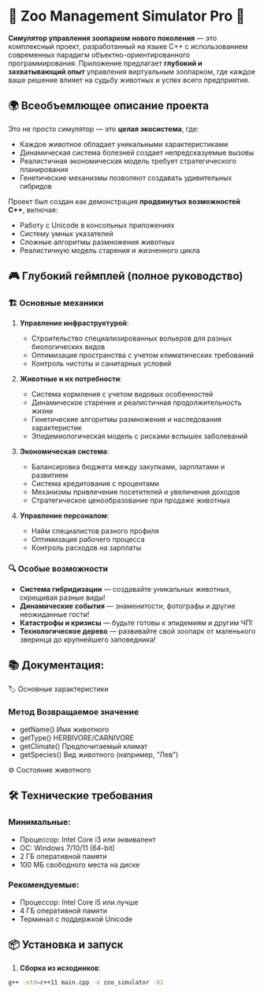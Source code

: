 # 🦁 Zoo Management Simulator Pro 🐘

**Симулятор управления зоопарком нового поколения** — это комплексный проект, разработанный на языке C++ с использованием современных парадигм объектно-ориентированного программирования. Приложение предлагает **глубокий и захватывающий опыт** управления виртуальным зоопарком, где каждое ваше решение влияет на судьбу животных и успех всего предприятия.

## 🌍 Всеобъемлющее описание проекта

Это не просто симулятор — это **целая экосистема**, где:
- Каждое животное обладает уникальными характеристиками
- Динамическая система болезней создает непредсказуемые вызовы
- Реалистичная экономическая модель требует стратегического планирования
- Генетические механизмы позволяют создавать удивительных гибридов

Проект был создан как демонстрация **продвинутых возможностей C++**, включая:
- Работу с Unicode в консольных приложениях
- Систему умных указателей
- Сложные алгоритмы размножения животных
- Реалистичную модель старения и жизненного цикла

## 🎮 Глубокий геймплей (полное руководство)

### 🏗️ Основные механики
1. **Управление инфраструктурой**:
   - Строительство специализированных вольеров для разных биологических видов
   - Оптимизация пространства с учетом климатических требований
   - Контроль чистоты и санитарных условий

2. **Животные и их потребности**:
   - Система кормления с учетом видовых особенностей
   - Динамическое старение и реалистичная продолжительность жизни
   - Генетические алгоритмы размножения и наследования характеристик
   - Эпидемиологическая модель с рисками вспышек заболеваний

3. **Экономическая система**:
   - Балансировка бюджета между закупками, зарплатами и развитием
   - Система кредитования с процентами
   - Механизмы привлечения посетителей и увеличения доходов
   - Стратегическое ценообразование при продаже животных

4. **Управление персоналом**:
   - Найм специалистов разного профиля
   - Оптимизация рабочего процесса
   - Контроль расходов на зарплаты

### 🔍 Особые возможности
- **Система гибридизации** — создавайте уникальных животных, скрещивая разные виды!
- **Динамические события** — знаменитости, фотографы и другие неожиданные гости!
- **Катастрофы и кризисы** — будьте готовы к эпидемиям и другим ЧП!
- **Технологическое дерево** — развивайте свой зоопарк от маленького зверинца до крупнейшего заповедника!

## 📚 Документация:

🏷️ Основные характеристики
### Метод	Возвращаемое значение
- getName()	Имя животного
- getType()	HERBIVORE/CARNIVORE
- getClimate()	Предпочитаемый климат
- getSpecies()	Вид животного (например, "Лев")

⚙️ Состояние животного



## 🛠️ Технические требования


### Минимальные:
- Процессор: Intel Core i3 или эквивалент
- ОС: Windows 7/10/11 (64-bit)
- 2 ГБ оперативной памяти
- 100 МБ свободного места на диске

### Рекомендуемые:
- Процессор: Intel Core i5 или лучше
- 4 ГБ оперативной памяти
- Терминал с поддержкой Unicode

## 📦 Установка и запуск

1. **Сборка из исходников**:
```bash
g++ -std=c++11 main.cpp -o zoo_simulator -O2
